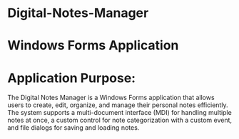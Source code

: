 # Digital-Notes-Manager

# Windows Forms Application

# Application Purpose: 
The Digital Notes Manager is a Windows Forms application that allows users to create, edit, organize, and 
manage their personal notes efficiently. The system supports a multi-document interface (MDI) for 
handling multiple notes at once, a custom control for note categorization with a custom event, and file 
dialogs for saving and loading notes. 
